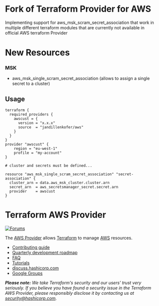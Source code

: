 # Fork of Terraform Provider for AWS

Implementing support for aws_msk_scram_secret_association that work in multiple different terraform modules that are currently not available in official AWS terraform Provider

# New Resources

### MSK

- aws_msk_single_scram_secret_association (allows to assign a single secret to a cluster)

## Usage
```hcl
terraform {
  required_providers {
    awscust = {
      version = "x.x.x"
      source  = "jandillenkofer/aws"
    }
  }
}
provider "awscust" {
    region = "eu-west-1"
    profile = "my-account"
}

# cluster and secrets must be defined...

resource "aws_msk_single_scram_secret_association" "secret-association" {
  cluster_arn = data.aws_msk_cluster.cluster.arn
  secret_arn  = aws_secretsmanager_secret.secret.arn
  provider    = awscust
}
```

# Terraform AWS Provider

[![Forums][discuss-badge]][discuss]

[discuss-badge]: https://img.shields.io/badge/discuss-terraform--aws-623CE4.svg?style=flat
[discuss]: https://discuss.hashicorp.com/c/terraform-providers/tf-aws/

The [AWS Provider](https://registry.terraform.io/providers/hashicorp/aws/latest/docs) allows [Terraform](https://terraform.io) to manage [AWS](https://aws.amazon.com) resources.

- [Contributing guide](https://hashicorp.github.io/terraform-provider-aws/)
- [Quarterly development roadmap](ROADMAP.md)
- [FAQ](https://hashicorp.github.io/terraform-provider-aws/faq/)
- [Tutorials](https://learn.hashicorp.com/collections/terraform/aws-get-started)
- [discuss.hashicorp.com](https://discuss.hashicorp.com/c/terraform-providers/tf-aws/)
- [Google Groups](http://groups.google.com/group/terraform-tool)

_**Please note:** We take Terraform's security and our users' trust very seriously. If you believe you have found a security issue in the Terraform AWS Provider, please responsibly disclose it by contacting us at security@hashicorp.com._
